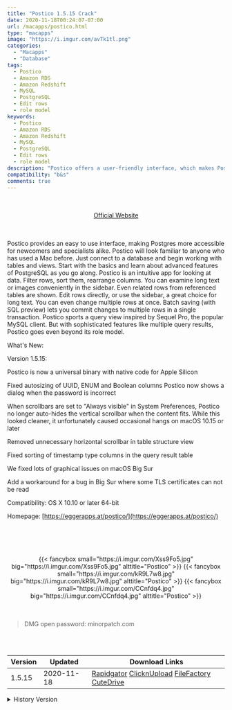 ```yaml
---
title: "Postico 1.5.15 Crack"
date: 2020-11-18T00:24:07-07:00
url: /macapps/postico.html
type: "macapps"
image: "https://i.imgur.com/avTk1tl.png"
categories:
  - "Macapps"
  - "Database"
tags:
  - Postico
  - Amazon RDS
  - Amazon Redshift
  - MySQL
  - PostgreSQL
  - Edit rows
  - role model
keywords:
  - Postico
  - Amazon RDS
  - Amazon Redshift
  - MySQL
  - PostgreSQL
  - Edit rows
  - role model
description: "Postico offers a user-friendly interface, which makes Postgres more accessible for both newcomers and specialists."
compatibility: "b&s"
comments: true
---
```


<br/>
<br/>
<center>
<a href="https://eggerapps.at/postico/" target="blank"><div class="border px-4 border-blue-500 rounded-lg transition duration-500 
    ease-in-out w-48 text-lg text-blue-500 text-center hover:bg-blue-500 hover:text-white">
  Official Website 
</div></a>
</center>
<br/>
<br/>

Postico provides an easy to use interface, making Postgres more accessible for newcomers and specialists alike. Postico will look familiar to anyone who has used a Mac before. Just connect to a database and begin working with tables and views. Start with the basics and learn about advanced features of PostgreSQL as you go along. Postico is an intuitive app for looking at data. Filter rows, sort them, rearrange columns. You can examine long text or images conveniently in the sidebar. Even related rows from referenced tables are shown. Edit rows directly, or use the sidebar, a great choice for long text. You can even change multiple rows at once. Batch saving (with SQL preview) lets you commit changes to multiple rows in a single transaction. Postico sports a query view inspired by Sequel Pro, the popular MySQL client. But with sophisticated features like multiple query results, Postico goes even beyond its role model.


What's New:

Version 1.5.15:

Postico is now a universal binary with native code for Apple Silicon


Fixed autosizing of UUID, ENUM and Boolean columns
Postico now shows a dialog when the password is incorrect

When scrollbars are set to "Always visible" in System Preferences, Postico no longer auto-hides the vertical scrollbar when the content fits. While this looked cleaner, it unfortunately caused occasional hangs on macOS 10.15 or later

Removed unnecessary horizontal scrollbar in table structure view

Fixed sorting of timestamp type columns in the query result table

We fixed lots of graphical issues on macOS Big Sur

Add a workaround for a bug in Big Sur where some TLS certificates can not be read

Compatibility: OS X 10.10 or later 64-bit

Homepage: [https://eggerapps.at/postico/](https://eggerapps.at/postico/)

<br/>
<br/>
<script async src="https://pagead2.googlesyndication.com/pagead/js/adsbygoogle.js"></script>
<ins class="adsbygoogle"
     style="display:block; text-align:center;"
     data-ad-layout="in-article"
     data-ad-format="fluid"
     data-ad-client="ca-pub-8746275014476192"
     data-ad-slot="5144997159"></ins>
<script>
     (adsbygoogle = window.adsbygoogle || []).push({});
</script>
<br/>
<br/>


<center>

<div class="w-full grid grid-cols-3 flex gap-2">
{{< fancybox small="https://i.imgur.com/Xss9Fo5.jpg" big="https://i.imgur.com/Xss9Fo5.jpg" alttitle="Postico" >}}
{{< fancybox small="https://i.imgur.com/kR9L7w8.jpg" big="https://i.imgur.com/kR9L7w8.jpg" alttitle="Postico" >}}
{{< fancybox small="https://i.imgur.com/CCnfdq4.jpg" big="https://i.imgur.com/CCnfdq4.jpg" alttitle="Postico" >}}
</div>

</center>

<br/>
<br/>


> DMG open password: minorpatch.com

<br/>

<br/>
<div id="history_version" class="history_version">

| Version | Updated | Download Links |
| ---- | ---- | ---- |
| 1.5.15 | 2020-11-18 | [Rapidgator](https://ouo.io/PKz1pa)   [ClicknUpload](https://ouo.io/dtrLVN)   [FileFactory](https://ouo.io/WnuzgBn)   [CuteDrive](https://ouo.io/m18Mad) |
<details>
<summary>History Version</summary>

| Version | Updated | Download Links |
| ---- | ---- | ---- |
| 1.5.14 | 2020-07-24 | [UsersCloud](https://ouo.io/0kbEQe)   [ClicknUpload](https://ouo.io/hSCGnN4)   [FileFactory](https://ouo.io/H2nTdY)   [CuteDrive](https://ouo.io/rzviNJO) |
</details>

</div>
